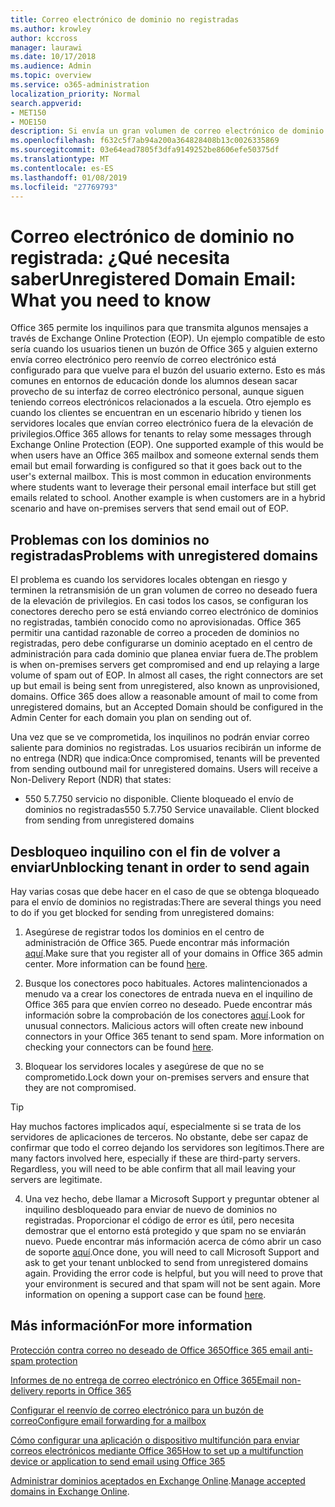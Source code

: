 ```yaml
---
title: Correo electrónico de dominio no registradas
ms.author: krowley
author: kccross
manager: laurawi
ms.date: 10/17/2018
ms.audience: Admin
ms.topic: overview
ms.service: o365-administration
localization_priority: Normal
search.appverid:
- MET150
- MOE150
description: Si envía un gran volumen de correo electrónico de dominio no registradas, corre el riesgo de su correo electrónico se bloquean. Lea este artículo para obtener más información.
ms.openlocfilehash: f632c5f7ab94a200a364828408b13c0026335869
ms.sourcegitcommit: 03e64ead7805f3dfa9149252be8606efe50375df
ms.translationtype: MT
ms.contentlocale: es-ES
ms.lasthandoff: 01/08/2019
ms.locfileid: "27769793"
---
```

# <a name="unregistered-domain-email-what-you-need-to-know"></a><span data-ttu-id="7e0a4-104">Correo electrónico de dominio no registrada: ¿Qué necesita saber</span><span class="sxs-lookup"><span data-stu-id="7e0a4-104">Unregistered Domain Email: What you need to know</span></span>

<span data-ttu-id="7e0a4-p102">Office 365 permite los inquilinos para que transmita algunos mensajes a través de Exchange Online Protection (EOP). Un ejemplo compatible de esto sería cuando los usuarios tienen un buzón de Office 365 y alguien externo envía correo electrónico pero reenvío de correo electrónico está configurado para que vuelve para el buzón del usuario externo. Esto es más comunes en entornos de educación donde los alumnos desean sacar provecho de su interfaz de correo electrónico personal, aunque siguen teniendo correos electrónicos relacionados a la escuela. Otro ejemplo es cuando los clientes se encuentran en un escenario híbrido y tienen los servidores locales que envían correo electrónico fuera de la elevación de privilegios.</span><span class="sxs-lookup"><span data-stu-id="7e0a4-p102">Office 365 allows for tenants to relay some messages through Exchange Online Protection (EOP). One supported example of this would be when users have an Office 365 mailbox and someone external sends them email but email forwarding is configured so that it goes back out to the user's external mailbox. This is most common in education environments where students want to leverage their personal email interface but still get emails related to school. Another example is when customers are in a hybrid scenario and have on-premises servers that send email out of EOP.</span></span>

## <a name="problems-with-unregistered-domains"></a><span data-ttu-id="7e0a4-109">Problemas con los dominios no registradas</span><span class="sxs-lookup"><span data-stu-id="7e0a4-109">Problems with unregistered domains</span></span>

<span data-ttu-id="7e0a4-p103">El problema es cuando los servidores locales obtengan en riesgo y terminen la retransmisión de un gran volumen de correo no deseado fuera de la elevación de privilegios. En casi todos los casos, se configuran los conectores derecho pero se está enviando correo electrónico de dominios no registradas, también conocido como no aprovisionadas. Office 365 permitir una cantidad razonable de correo a proceden de dominios no registradas, pero debe configurarse un dominio aceptado en el centro de administración para cada dominio que planea enviar fuera de.</span><span class="sxs-lookup"><span data-stu-id="7e0a4-p103">The problem is when on-premises servers get compromised and end up relaying a large volume of spam out of EOP. In almost all cases, the right connectors are set up but email is being sent from unregistered, also known as unprovisioned, domains. Office 365 does allow a reasonable amount of mail to come from unregistered domains, but an Accepted Domain should be configured in the Admin Center for each domain you plan on sending out of.</span></span>

<span data-ttu-id="7e0a4-p104">Una vez que se ve comprometida, los inquilinos no podrán enviar correo saliente para dominios no registradas. Los usuarios recibirán un informe de no entrega (NDR) que indica:</span><span class="sxs-lookup"><span data-stu-id="7e0a4-p104">Once compromised, tenants will be prevented from sending outbound mail for unregistered domains. Users will receive a Non-Delivery Report (NDR) that states:</span></span>

- <span data-ttu-id="7e0a4-p105">550 5.7.750 servicio no disponible. Cliente bloqueado el envío de dominios no registradas</span><span class="sxs-lookup"><span data-stu-id="7e0a4-p105">550 5.7.750 Service unavailable. Client blocked from sending from unregistered domains</span></span>

## <a name="unblocking-tenant-in-order-to-send-again"></a><span data-ttu-id="7e0a4-117">Desbloqueo inquilino con el fin de volver a enviar</span><span class="sxs-lookup"><span data-stu-id="7e0a4-117">Unblocking tenant in order to send again</span></span>

<span data-ttu-id="7e0a4-118">Hay varias cosas que debe hacer en el caso de que se obtenga bloqueado para el envío de dominios no registradas:</span><span class="sxs-lookup"><span data-stu-id="7e0a4-118">There are several things you need to do if you get blocked for sending from unregistered domains:</span></span>

1. <span data-ttu-id="7e0a4-p106">Asegúrese de registrar todos los dominios en el centro de administración de Office 365. Puede encontrar más información [aquí](https://docs.microsoft.com/en-us/exchange/mail-flow-best-practices/manage-accepted-domains/manage-accepted-domains).</span><span class="sxs-lookup"><span data-stu-id="7e0a4-p106">Make sure that you register all of your domains in Office 365 admin center. More information can be found [here](https://docs.microsoft.com/en-us/exchange/mail-flow-best-practices/manage-accepted-domains/manage-accepted-domains).</span></span>

2. <span data-ttu-id="7e0a4-p107">Busque los conectores poco habituales. Actores malintencionados a menudo va a crear los conectores de entrada nueva en el inquilino de Office 365 para que envíen correo no deseado. Puede encontrar más información sobre la comprobación de los conectores [aquí](https://docs.microsoft.com/en-us/powershell/module/exchange/mail-flow/get-inboundconnector?view=exchange-ps).</span><span class="sxs-lookup"><span data-stu-id="7e0a4-p107">Look for unusual connectors. Malicious actors will often create new inbound connectors in your Office 365 tenant to send spam. More information on checking your connectors can be found [here](https://docs.microsoft.com/en-us/powershell/module/exchange/mail-flow/get-inboundconnector?view=exchange-ps).</span></span> 

3. <span data-ttu-id="7e0a4-124">Bloquear los servidores locales y asegúrese de que no se comprometido.</span><span class="sxs-lookup"><span data-stu-id="7e0a4-124">Lock down your on-premises servers and ensure that they are not compromised.</span></span>

> [!TIP]
> <span data-ttu-id="7e0a4-p108">Hay muchos factores implicados aquí, especialmente si se trata de los servidores de aplicaciones de terceros. No obstante, debe ser capaz de confirmar que todo el correo dejando los servidores son legítimos.</span><span class="sxs-lookup"><span data-stu-id="7e0a4-p108">There are many factors involved here, especially if these are third-party servers. Regardless, you will need to be able confirm that  all mail leaving your servers are legitimate.</span></span>

4. <span data-ttu-id="7e0a4-p109">Una vez hecho, debe llamar a Microsoft Support y preguntar obtener al inquilino desbloqueado para enviar de nuevo de dominios no registradas.  Proporcionar el código de error es útil, pero necesita demostrar que el entorno está protegido y que spam no se enviarán nuevo. Puede encontrar más información acerca de cómo abrir un caso de soporte [aquí](https://support.office.com/en-us/article/Contact-support-for-business-products-Admin-Help-32a17ca7-6fa0-4870-8a8d-e25ba4ccfd4b#ID0EAADAAA=online).</span><span class="sxs-lookup"><span data-stu-id="7e0a4-p109">Once done, you will need to call Microsoft Support and ask to get your tenant unblocked to send from unregistered domains again.  Providing the error code is helpful, but you will need to prove that your environment is secured and that spam will not be sent again. More information on opening a support case can be found [here](https://support.office.com/en-us/article/Contact-support-for-business-products-Admin-Help-32a17ca7-6fa0-4870-8a8d-e25ba4ccfd4b#ID0EAADAAA=online).</span></span>
  
## <a name="for-more-information"></a><span data-ttu-id="7e0a4-130">Más información</span><span class="sxs-lookup"><span data-stu-id="7e0a4-130">For more information</span></span>

[<span data-ttu-id="7e0a4-131">Protección contra correo no deseado de Office 365</span><span class="sxs-lookup"><span data-stu-id="7e0a4-131">Office 365 email anti-spam protection</span></span>](anti-spam-protection.md)

[<span data-ttu-id="7e0a4-132">Informes de no entrega de correo electrónico en Office 365</span><span class="sxs-lookup"><span data-stu-id="7e0a4-132">Email non-delivery reports in Office 365</span></span>](https://support.office.com/article/email-non-delivery-reports-in-office-365-51daa6b9-2e35-49c4-a0c9-df85bf8533c3)

[<span data-ttu-id="7e0a4-133">Configurar el reenvío de correo electrónico para un buzón de correo</span><span class="sxs-lookup"><span data-stu-id="7e0a4-133">Configure email forwarding for a mailbox</span></span>](https://docs.microsoft.com/en-us/exchange/recipients-in-exchange-online/manage-user-mailboxes/configure-email-forwarding)

[<span data-ttu-id="7e0a4-134">Cómo configurar una aplicación o dispositivo multifunción para enviar correos electrónicos mediante Office 365</span><span class="sxs-lookup"><span data-stu-id="7e0a4-134">How to set up a multifunction device or application to send email using Office 365</span></span>](https://support.office.com/en-us/article/How-to-set-up-a-multifunction-device-or-application-to-send-email-using-Office-365-69f58e99-c550-4274-ad18-c805d654b4c4)

<span data-ttu-id="7e0a4-135">[Administrar dominios aceptados en Exchange Online](https://docs.microsoft.com/en-us/exchange/mail-flow-best-practices/manage-accepted-domains/manage-accepted-domains).</span><span class="sxs-lookup"><span data-stu-id="7e0a4-135">[Manage accepted domains in Exchange Online](https://docs.microsoft.com/en-us/exchange/mail-flow-best-practices/manage-accepted-domains/manage-accepted-domains).</span></span>
